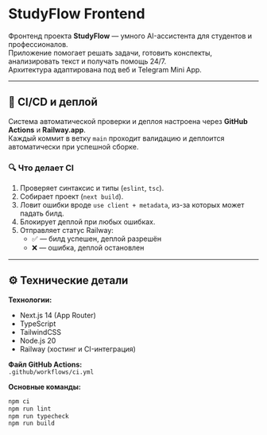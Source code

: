 # StudyFlow Frontend

Фронтенд проекта **StudyFlow** — умного AI-ассистента для студентов и профессионалов.  
Приложение помогает решать задачи, готовить конспекты, анализировать текст и получать помощь 24/7.  
Архитектура адаптирована под веб и Telegram Mini App.

---

## 🚀 CI/CD и деплой

Система автоматической проверки и деплоя настроена через **GitHub Actions** и **Railway.app**.  
Каждый коммит в ветку `main` проходит валидацию и деплоится автоматически при успешной сборке.

### 🔍 Что делает CI

1. Проверяет синтаксис и типы (`eslint`, `tsc`).
2. Собирает проект (`next build`).
3. Ловит ошибки вроде `use client + metadata`, из-за которых может падать билд.
4. Блокирует деплой при любых ошибках.
5. Отправляет статус Railway:
    - ✅ — билд успешен, деплой разрешён
    - ❌ — ошибка, деплой остановлен

---

## ⚙️ Технические детали

**Технологии:**
- Next.js 14 (App Router)
- TypeScript
- TailwindCSS
- Node.js 20
- Railway (хостинг и CI-интеграция)

**Файл GitHub Actions:**  
`.github/workflows/ci.yml`

**Основные команды:**
```bash
npm ci
npm run lint
npm run typecheck
npm run build
